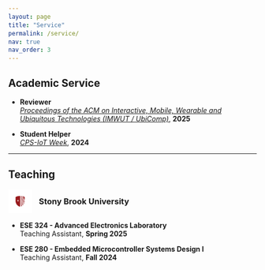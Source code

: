 ```yaml
---
layout: page
title: "Service"
permalink: /service/
nav: true
nav_order: 3
---
```


## Academic Service

- **Reviewer**  
  [*Proceedings of the ACM on Interactive, Mobile, Wearable and Ubiquitous Technologies (IMWUT / UbiComp)*](https://dl.acm.org/journal/imwut), **2025**

- **Student Helper**  
  [*CPS-IoT Week*](https://cps-iot-week2024.ie.cuhk.edu.hk/), **2024**

---

## Teaching

<h3 style="display: flex; align-items: center; gap: 14px; margin-top: 1rem;">
  <img src="/assets/img/sbu_logo.svg" alt="SBU Logo" width="48" />
  Stony Brook University
</h3>

- **ESE 324 - Advanced Electronics Laboratory**  
  Teaching Assistant, **Spring 2025**

- **ESE 280 - Embedded Microcontroller Systems Design I**  
  Teaching Assistant, **Fall 2024**